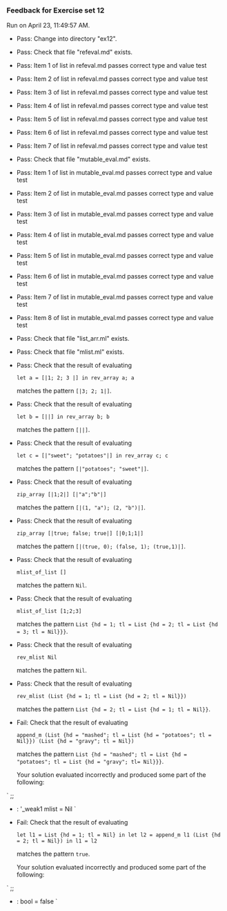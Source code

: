 ### Feedback for Exercise set 12

Run on April 23, 11:49:57 AM.

+ Pass: Change into directory "ex12".

+ Pass: Check that file "refeval.md" exists.

+ Pass: Item 1 of list in refeval.md passes correct type and value test

+ Pass: Item 2 of list in refeval.md passes correct type and value test

+ Pass: Item 3 of list in refeval.md passes correct type and value test

+ Pass: Item 4 of list in refeval.md passes correct type and value test

+ Pass: Item 5 of list in refeval.md passes correct type and value test

+ Pass: Item 6 of list in refeval.md passes correct type and value test

+ Pass: Item 7 of list in refeval.md passes correct type and value test

+ Pass: Check that file "mutable_eval.md" exists.

+ Pass: Item 1 of list in mutable_eval.md passes correct type and value test

+ Pass: Item 2 of list in mutable_eval.md passes correct type and value test

+ Pass: Item 3 of list in mutable_eval.md passes correct type and value test

+ Pass: Item 4 of list in mutable_eval.md passes correct type and value test

+ Pass: Item 5 of list in mutable_eval.md passes correct type and value test

+ Pass: Item 6 of list in mutable_eval.md passes correct type and value test

+ Pass: Item 7 of list in mutable_eval.md passes correct type and value test

+ Pass: Item 8 of list in mutable_eval.md passes correct type and value test

+ Pass: Check that file "list_arr.ml" exists.

+ Pass: Check that file "mlist.ml" exists.

+ Pass: 
Check that the result of evaluating
   ```
   let a = [|1; 2; 3 |] in rev_array a; a
   ```
   matches the pattern `[|3; 2; 1|]`.

   




+ Pass: 
Check that the result of evaluating
   ```
   let b = [||] in rev_array b; b
   ```
   matches the pattern `[||]`.

   




+ Pass: 
Check that the result of evaluating
   ```
   let c = [|"sweet"; "potatoes"|] in rev_array c; c
   ```
   matches the pattern `[|"potatoes"; "sweet"|]`.

   




+ Pass: 
Check that the result of evaluating
   ```
   zip_array [|1;2|] [|"a";"b"|]
   ```
   matches the pattern `[|(1, "a"); (2, "b")|]`.

   




+ Pass: 
Check that the result of evaluating
   ```
   zip_array [|true; false; true|] [|0;1;1|]
   ```
   matches the pattern `[|(true, 0); (false, 1); (true,1)|]`.

   




+ Pass: 
Check that the result of evaluating
   ```
   mlist_of_list []
   ```
   matches the pattern `Nil`.

   




+ Pass: 
Check that the result of evaluating
   ```
   mlist_of_list [1;2;3]
   ```
   matches the pattern `List {hd = 1; tl = List {hd = 2; tl = List {hd = 3; tl = Nil}}}`.

   




+ Pass: 
Check that the result of evaluating
   ```
   rev_mlist Nil
   ```
   matches the pattern `Nil`.

   




+ Pass: 
Check that the result of evaluating
   ```
   rev_mlist (List {hd = 1; tl = List {hd = 2; tl = Nil}})
   ```
   matches the pattern `List {hd = 2; tl = List {hd = 1; tl = Nil}}`.

   




+ Fail: 
Check that the result of evaluating
   ```
   append_m (List {hd = "mashed"; tl = List {hd = "potatoes"; tl = Nil}}) (List {hd = "gravy"; tl = Nil})
   ```
   matches the pattern `List {hd = "mashed"; tl = List {hd = "potatoes"; tl = List {hd = "gravy"; tl= Nil}}}`.

   


   Your solution evaluated incorrectly and produced some part of the following:

 ` ;;
- : '_weak1 mlist = Nil
`


+ Fail: 
Check that the result of evaluating
   ```
   let l1 = List {hd = 1; tl = Nil} in let l2 = append_m l1 (List {hd = 2; tl = Nil}) in l1 = l2
   ```
   matches the pattern `true`.

   


   Your solution evaluated incorrectly and produced some part of the following:

 ` ;;
- : bool = false
`


